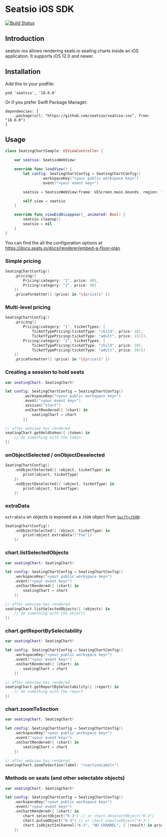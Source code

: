 # Seatsio iOS SDK

[![Build Status](https://travis-ci.org/seatsio/seatsio-ios.svg?branch=master)](https://travis-ci.org/seatsio/seatsio-ios)

## Introduction

seatsio-ios allows rendering seats.io seating charts inside an iOS application. It supports iOS 12.0 and newer.

## Installation

Add this to your podfile:

```
pod 'seatsio', '18.6.0'
```

Or if you prefer Swift Package Manager:

```
dependencies: [
    .package(url: "https://github.com/seatsio/seatsio-ios", from: "18.6.0")
]
```

## Usage

```swift
class SeatingChartSample: UIViewController {

    var seatsio: SeatsioWebView!

    override func loadView() {
        let config: SeatingChartConfig = SeatingChartConfig()
                .workspaceKey("<your public workspace key>")
                .event("<your event key>")

        seatsio = SeatsioWebView(frame: UIScreen.main.bounds, region: "eu", seatsioConfig: config)

        self.view = seatsio
    }

    override func viewDidDisappear(_ animated: Bool) {
        seatsio.cleanup()
        seatsio = nil
    }
}
```

You can find the all the configuration options at https://docs.seats.io/docs/renderer/embed-a-floor-plan

### Simple pricing

```swift
SeatingChartConfig()
    .pricing([
        Pricing(category: "1", price: 40),
        Pricing(category: "2", price: 50)
    ])
    .priceFormatter({ (price) in "\(price)$" })
```

### Multi-level pricing

```swift
SeatingChartConfig()
    .pricing([
        Pricing(category: "1", ticketTypes: [
            TicketTypePricing(ticketType: "child", price: 10),
            TicketTypePricing(ticketType: "adult", price: 15)]),
        Pricing(category: "2", ticketTypes: [
            TicketTypePricing(ticketType: "child", price: 20),
            TicketTypePricing(ticketType: "adult", price: 30)])
    ])
    .priceFormatter({ (price) in "\(price)$" })
```

### Creating a session to hold seats

```swift
var seatingChart: SeatingChart!

let config: SeatingChartConfig = SeatingChartConfig()
        .workspaceKey("<your public workspace key>")
        .event("<your event key>")
        .session("start")
        .onChartRendered({ (chart) in
            seatingChart = chart
        })

// after webview has rendered
seatingChart.getHoldtoken({ (token) in
    // do something with the token
})
```

### onObjectSelected / onObjectDeselected

```swift
SeatingChartConfig()
    .onObjectSelected({ (object, ticketType) in
        print(object, ticketType)
    })
    .onObjectDeselected({ (object, ticketType) in
        print(object, ticketType)
    })
```

### extraData

`extraData` on objects is exposed as a `JSON` object from [`SwiftyJSON`](https://github.com/SwiftyJSON/SwiftyJSON):

```swift
SeatingChartConfig()
    .onObjectSelected({ (object, ticketType) in
        print(object.extraData!["foo"])
    })
```

### chart.listSelectedObjects

```swift
var seatingChart: SeatingChart!

let config: SeatingChartConfig = SeatingChartConfig()
    .workspaceKey("<your public workspace key>")
    .event("<your event key>")
    .onChartRendered({ (chart) in
        seatingChart = chart
    })

// after webview has rendered
seatingChart.listSelectedObjects({ (objects) in
    // do something with the objects
})
```

### chart.getReportBySelectability

```swift
var seatingChart: SeatingChart!

let config: SeatingChartConfig = SeatingChartConfig()
    .workspaceKey("<your public workspace key>")
    .event("<your event key>")
    .onChartRendered({ (chart) in
        seatingChart = chart
    })

// after webview has rendered
seatingChart.getReportBySelectability({ (report) in
    // do something with the report
})
```

### chart.zoomToSection

```swift
var seatingChart: SeatingChart!

let config: SeatingChartConfig = SeatingChartConfig()
    .workspaceKey("<your public workspace key>")
    .event("<your event key>")
    .onChartRendered({ (chart) in
        seatingChart = chart
    })

// after webview has rendered
seatingChart.zoomToSection(label: "<sectionLabel>")
```

### Methods on seats (and other selectable objects)

```swift
var seatingChart: SeatingChart!

let config: SeatingChartConfig = SeatingChartConfig()
    .workspaceKey("<your public workspace key>")
    .event("<your event key>")
    .onChartRendered({ (chart) in
        chart.selectObject("K-3") // or chart.deselectObject("K-3")
        chart.pulseObject("K-3") // or chart.unpulseObject("K-3")
        chart.isObjectInChannel("K-3", "NO_CHANNEL", { (result) in print("Is object in channel NO_CHANNEL? " + String(result)) })
    })
```
